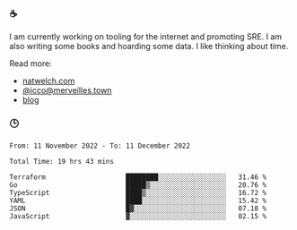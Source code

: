 ### ☕

I am currently working on tooling for the internet and promoting SRE. I am also writing some books and hoarding some data. I like thinking about time. 

Read more:

 - [natwelch.com](https://natwelch.com)
 - [@icco@merveilles.town](https://merveilles.town/@icco)
 - [blog](https://writing.natwelch.com)

### 🕒

<!--START_SECTION:waka-->

```text
From: 11 November 2022 - To: 11 December 2022

Total Time: 19 hrs 43 mins

Terraform                    ████████░░░░░░░░░░░░░░░░░   31.46 %
Go                           █████▒░░░░░░░░░░░░░░░░░░░   20.76 %
TypeScript                   ████▒░░░░░░░░░░░░░░░░░░░░   16.72 %
YAML                         ████░░░░░░░░░░░░░░░░░░░░░   15.42 %
JSON                         █▓░░░░░░░░░░░░░░░░░░░░░░░   07.18 %
JavaScript                   ▓░░░░░░░░░░░░░░░░░░░░░░░░   02.15 %
```

<!--END_SECTION:waka-->
